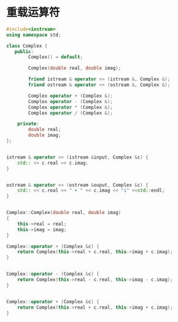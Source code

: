 <!--
 * @Description: 
 * @Version: 1.0
 * @Author: dalao
 * @Email: dalao@xxx.com
 * @Date: 2022-04-05 23:03:43
 * @LastEditors: dalao_li
 * @LastEditTime: 2023-04-16 23:10:24
-->


# 重载运算符

```c++
#include<iostream>
using namespace std;

class Complex {
   public:
        Complex() = default;

        Complex(double real, double imag);

        friend istream & operator >> (istream &, Complex &);
        friend ostream & operator << (ostream &, Complex &);

        Complex operator + (Complex &);
        Complex operator - (Complex &);
        Complex operator * (Complex &);
        Complex operator / (Complex &);

    private:
        double real;
        double imag;
};


istream & operator >> (istream &input, Complex &c) {
    std:: >> c.real >> c.imag;
}


ostream & operator << (ostream &ouput, Complex &c) {
    std:: << c.real << " + " << c.imag << "i" <<std::endl;
}


Complex::Complex(double real, double imag)
{
    this->real = real;
    this->imag = imag;
}

Complex::operator + (Complex &c) {
    return Complex(this->real + c.real, this->imag + c.imag);
}


Complex::operator - (Complex &c) {
    return Complex(this->real - c.real, this->imag - c.imag);
}


Complex::operator + (Complex &c) {
    return Complex(this->real + c.real, this->imag + c.imag);
}
```